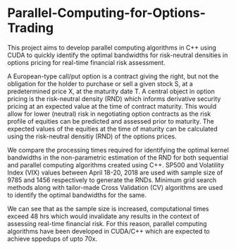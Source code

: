 # Parallel-Computing-for-Options-Trading
This project aims to develop parallel computing algorithms in C++ using CUDA to quickly identify the optimal bandwidths for risk-neutral densities in options pricing for real-time financial risk assessment. 

A European-type call/put option is a contract giving the right, but not the obligation for the holder to purchase or sell a given stock S, at a predetermined price X, at the maturity date T. A central object in option pricing is the risk-neutral density (RND) which informs derivative security pricing at an expected value at the time of contract maturity. This would allow for lower (neutral) risk in negotiating option contracts as the risk profile of equities can be predicted and assessed prior to maturity. The expected values of the equities at the time of maturity can be calculated using the risk-neutral densitiy (RND) of the options prices.

We compare the processing times required for identifying the optimal kernel bandwidths in the non-parametric estimation of the RND for both sequential and parallel computing algorithms created using C++. SP500 and Volatility Index (VIX) values between April 18-20, 2018 are used with sample size of 9785 and 1456 respectively to generate the RNDs. Minimum grid search methods along with tailor-made Cross Validation (CV) algorithms are used to identify the optimal bandwidths for the same. 

We can see that as the sample size is increased, computational times exceed 48 hrs which would invalidate any results in the context of assessing real-time financial risk. For this reason, parallel computing algorithms have been developed in CUDA/C++ which are expected to achieve sppedups of upto 70x. 
